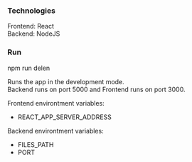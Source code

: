 ### Technologies

Frontend: React<br>
Backend: NodeJS

### Run

npm run delen

Runs the app in the development mode.<br />
Backend runs on port 5000 and Frontend runs on port 3000.

Frontend environtment variables:
- REACT_APP_SERVER_ADDRESS

Backend environtment variables:

- FILES_PATH
- PORT

